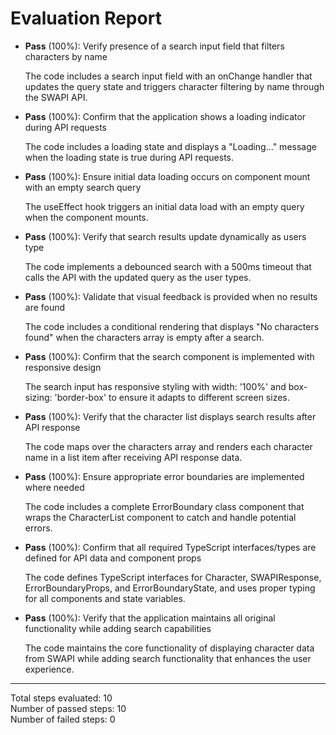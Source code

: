 # Evaluation Report

- **Pass** (100%): Verify presence of a search input field that filters characters by name
  
  The code includes a search input field with an onChange handler that updates the query state and triggers character filtering by name through the SWAPI API.

- **Pass** (100%): Confirm that the application shows a loading indicator during API requests
  
  The code includes a loading state and displays a "Loading..." message when the loading state is true during API requests.

- **Pass** (100%): Ensure initial data loading occurs on component mount with an empty search query
  
  The useEffect hook triggers an initial data load with an empty query when the component mounts.

- **Pass** (100%): Verify that search results update dynamically as users type
  
  The code implements a debounced search with a 500ms timeout that calls the API with the updated query as the user types.

- **Pass** (100%): Validate that visual feedback is provided when no results are found
  
  The code includes a conditional rendering that displays "No characters found" when the characters array is empty after a search.

- **Pass** (100%): Confirm that the search component is implemented with responsive design
  
  The search input has responsive styling with width: '100%' and box-sizing: 'border-box' to ensure it adapts to different screen sizes.

- **Pass** (100%): Verify that the character list displays search results after API response
  
  The code maps over the characters array and renders each character name in a list item after receiving API response data.

- **Pass** (100%): Ensure appropriate error boundaries are implemented where needed
  
  The code includes a complete ErrorBoundary class component that wraps the CharacterList component to catch and handle potential errors.

- **Pass** (100%): Confirm that all required TypeScript interfaces/types are defined for API data and component props
  
  The code defines TypeScript interfaces for Character, SWAPIResponse, ErrorBoundaryProps, and ErrorBoundaryState, and uses proper typing for all components and state variables.

- **Pass** (100%): Verify that the application maintains all original functionality while adding search capabilities
  
  The code maintains the core functionality of displaying character data from SWAPI while adding search functionality that enhances the user experience.

---

Total steps evaluated: 10  
Number of passed steps: 10  
Number of failed steps: 0